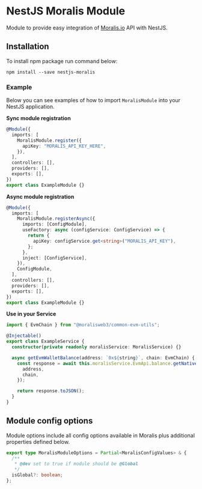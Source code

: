 # NestJS Moralis Module

Module to provide easy integration of [Moralis.io](https://moralis.io) API with NestJS.

## Installation

To install npm package run command below:

```
npm install --save nestjs-moralis
```

### Example

Below you can see examples of how to import `MoralisModule` into your NestJS application.

**Sync module registration**

```typescript
@Module({
  imports: [
    MoralisModule.register({
      apiKey: "MORALIS_API_KEY_HERE",
    }),
  ],
  controllers: [],
  providers: [],
  exports: [],
})
export class ExampleModule {}
```

**Async module registration**

```typescript
@Module({
  imports: [
    MoralisModule.registerAsync({
      imports: [ConfigModule],
      useFactory: async (configService: ConfigService) => {
        return {
          apiKey: configService.get<string>("MORALIS_API_KEY"),
        };
      },
      inject: [ConfigService],
    }),
    ConfigModule,
  ],
  controllers: [],
  providers: [],
  exports: [],
})
export class ExampleModule {}
```

**Use in your Service**

```typescript
import { EvmChain } from "@moralisweb3/common-evm-utils";

@Injectable()
export class ExampleService {
  constructor(private readonly moralisService: MoralisService) {}

  async getEvmWalletBalance(address: `0x${string}`, chain: EvmChain) {
    const response = await this.moralisService.EvmApi.balance.getNativeBalance({
      address,
      chain,
    });

    return response.toJSON();
  }
}
```

## Module config options

Module options include all config options available in Moralis plus additional properties defined below.

```typescript
export type MoralisModuleOptions = Partial<MoralisConfigValues> & {
  /**
   * @dev set to true if module should be @Global
   */
  isGlobal?: boolean;
};
```
